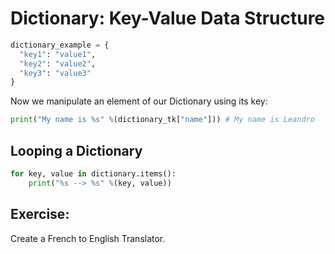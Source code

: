 # Dictionary: Key-Value Data Structure
```python
dictionary_example = {
  "key1": "value1",
  "key2": "value2",
  "key3": "value3"
}
```


Now we manipulate an element of our Dictionary using its key:
```Python
print("My name is %s" %(dictionary_tk["name"])) # My name is Leandro
```

## Looping a Dictionary
```python
for key, value in dictionary.items():
    print("%s --> %s" %(key, value))
```

## Exercise:
Create a French to English Translator.
